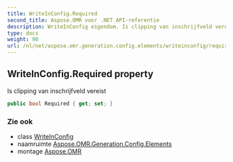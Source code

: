 ```yaml
---
title: WriteInConfig.Required
second_title: Aspose.OMR voor .NET API-referentie
description: WriteInConfig eigendom. Is clipping van inschrijfveld vereist
type: docs
weight: 90
url: /nl/net/aspose.omr.generation.config.elements/writeinconfig/required/
---
```

## WriteInConfig.Required property

Is clipping van inschrijfveld vereist

```csharp
public bool Required { get; set; }
```

### Zie ook

* class [WriteInConfig](../)
* naamruimte [Aspose.OMR.Generation.Config.Elements](../../writeinconfig/)
* montage [Aspose.OMR](../../../)


